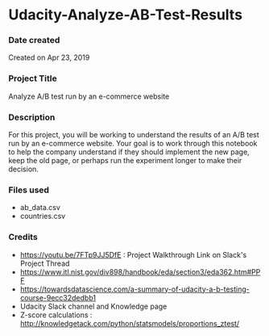 # Udacity-Analyze-AB-Test-Results
### Date created
Created on Apr 23, 2019

### Project Title
Analyze A/B test run by an e-commerce website

### Description
For this project, you will be working to understand the results of an A/B test run by an e-commerce website. Your goal is to work through this notebook to help the company understand if they should implement the new page, keep the old page, or perhaps run the experiment longer to make their decision.

### Files used
- ab_data.csv
- countries.csv

### Credits
- https://youtu.be/7FTp9JJ5DfE : Project Walkthrough Link on Slack's Project Thread
- https://www.itl.nist.gov/div898/handbook/eda/section3/eda362.htm#PPF
- https://towardsdatascience.com/a-summary-of-udacity-a-b-testing-course-9ecc32dedbb1
- Udacity Slack channel and Knowledge page
- Z-score calculations : http://knowledgetack.com/python/statsmodels/proportions_ztest/
